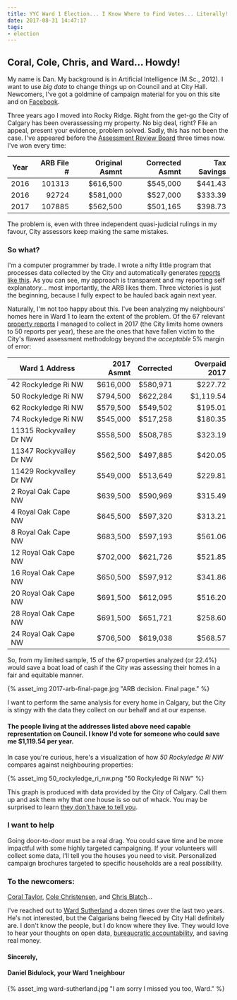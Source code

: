 ```yaml
---
title: YYC Ward 1 Election... I Know Where to Find Votes... Literally!
date: 2017-08-31 14:47:17
tags:
- election
---
```


## Coral, Cole, Chris, and Ward... Howdy!

My name is Dan. My background is in Artificial Intelligence (M.Sc., 2012). I want to use _big data_ to change things up on Council and at City Hall. Newcomers, I've got a goldmine of campaign material for you on this site and on [Facebook](https://www.facebook.com/taxreformyyc/).

Three years ago I moved into Rocky Ridge. Right from the get-go the City of Calgary has been overassessing my property. No big deal, right? File an appeal, present your evidence, problem solved. Sadly, this has not been the case. I've appeared before the [Assessment Review Board](http://www.calgaryarb.ca/eCourtPublic/) three times now. I've won every time: 

| Year | ARB File # | Original Asmnt | Corrected Asmnt | Tax Savings  |
| ---- | ---------: | -------------: | --------------: | -----------: |
| 2016 | 101313     | $616,500       | $545,000        | $441.43      |
| 2016 | 92724      | $581,000       | $527,000        | $333.39      |
| 2017 | 107885     | $562,500       | $501,165        | $398.73      |

The problem is, even with three independent quasi-judicial rulings in my favour, City assessors keep making the same mistakes.

### So what?

I'm a computer programmer by trade. I wrote a nifty little program that processes data collected by the City and automatically generates [reports like this](/Sample-Report-for-2016/). As you can see, my approach is transparent and my reporting self explanatory... most importantly, the ARB likes them. Three victories is just the beginning, because I fully expect to be hauled back again next year.

Naturally, I'm not too happy about this. I've been analyzing my neighbours' homes here in Ward 1 to learn the extent of the problem. Of the 67 relevant [property reports](https://assessmentsearch.calgary.ca) I managed to collect in 2017 (the City limits home owners to 50 reports per year), these are the ones that have fallen victim to the City's flawed assessment methodology beyond the _acceptable_ 5% margin of error:

| Ward 1 Address          | 2017 Asmnt | Corrected | Overpaid 2017 |
| ----------------------- | ---------: | --------: | ------------: |
| 42 Rockyledge Ri NW     | $616,000   | $580,971  | $227.72       |  
| 50 Rockyledge Ri NW     | $794,500   | $622,284  | $1,119.54     |
| 62 Rockyledge Ri NW     | $579,500   | $549,502  | $195.01       |
| 74 Rockyledge Ri NW     | $545,000   | $517,258  | $180.35       |
| 11315 Rockyvalley Dr NW | $558,500   | $508,785  | $323.19       |
| 11347 Rockyvalley Dr NW | $562,500   | $497,885  | $420.05       |
| 11429 Rockyvalley Dr NW | $549,000   | $513,649  | $229.81       |
| 2 Royal Oak Cape NW     | $639,500   | $590,969  | $315.49       |
| 4 Royal Oak Cape NW     | $645,500   | $597,320  | $313.21       |
| 8 Royal Oak Cape NW     | $683,500   | $597,193  | $561.06       |
| 12 Royal Oak Cape NW    | $702,000   | $621,726  | $521.85       |
| 16 Royal Oak Cape NW    | $650,500   | $597,912  | $341.86       |
| 20 Royal Oak Cape NW    | $691,500   | $612,095  | $516.20       |
| 28 Royal Oak Cape NW    | $691,500   | $651,721  | $258.60       |
| 24 Royal Oak Cape NW    | $706,500   | $619,038  | $568.57       |

So, from my limited sample, 15 of the 67 properties analyzed (or 22.4%) would save a boat load of cash if the City was assessing their homes in a fair and equitable manner. 

{% asset_img 2017-arb-final-page.jpg "ARB decision. Final page." %}

I want to perform the same analysis for every home in Calgary, but the City is stingy with the data they collect on our behalf and at our expense.

#### The people living at the addresses listed above need capable representation on Council. I know I'd vote for someone who could save me $1,119.54 per year.

In case you're curious, here's a visualization of how _50 Rockyledge Ri NW_ compares against neighbouring properties:

{% asset_img 50_rockyledge_ri_nw.png "50 Rockyledge Ri NW" %}

This graph is produced with data provided by the City of Calgary. Call them up and ask them why that one house is so out of whack. You may be surprised to learn [they don't have to tell you](/2016/09/16/Calgarians-aren-t-allowed-to-calculate-their-own-property-taxes/).

### I want to help

Going door-to-door must be a real drag. You could save time and be more impactful with some highly targeted campaigning. If your volunteers will collect some data, I'll tell you the houses you need to visit. Personalized campaign brochures targeted to specific households are a real possibility.

### To the newcomers:

[Coral Taylor](http://votecoral.ca/), [Cole Christensen](http://votecole.ca/), and [Chris Blatch](http://www.blatchward1.ca/)...

I've reached out to [Ward Sutherland](http://www.wardsutherland.com) a dozen times over the last two years. He's not interested, but the Calgarians being fleeced by City Hall definitely are. I don't know the people, but I do know where they live. They would love to hear your thoughts on open data, [bureaucratic accountability](/2017/08/10/MLA-Sandra-Jansen-Provincial-Law-Undermines-Bureaucratic-Accountability/), and saving real money.

#### Sincerely,

#### Daniel Bidulock, your Ward 1 neighbour

{% asset_img ward-sutherland.jpg "I am sorry I missed you too, Ward." %}

